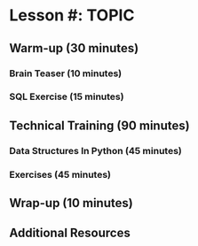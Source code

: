 # Lesson #: TOPIC

## Warm-up (30 minutes)

### Brain Teaser (10 minutes)

### SQL Exercise (15 minutes)

## Technical Training (90 minutes)

### Data Structures In Python (45 minutes)

### Exercises (45 minutes)

## Wrap-up (10 minutes)

## Additional Resources
